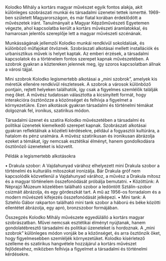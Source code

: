 Kolodko Mihály a kortárs magyar művészet egyik fontos alakja, akit különleges szobrászati munkái és társadalmi üzenetei tettek ismertté. 1969-ben született Magyarországon, és már fiatal korában érdeklődött a művészetek iránt. Tanulmányait a Magyar Képzőművészeti Egyetemen végezte, ahol kapcsolatba került a kortárs művészeti áramlatokkal, és hamarosan jelentős szereplője lett a magyar művészeti szcénának.

Munkásságának jellemzői
Kolodko munkái rendkívül sokoldalúak, és különböző műfajokat ötvöznek. Szobrászati alkotásai mellett installációk és urbanisztikus művek is helyet kaptak. Az emberi érzések, a társadalmi kapcsolatok és a történelem fontos szerepet kapnak művészetében. A szobrok gyakran a köztereken jelennek meg, így szoros kapcsolatban állnak a városi tájjal.

Mini szobrok
Kolodko legismertebb alkotásai a „mini szobrok”, amelyek kis méretük ellenére rendkívül részletesek. A szobrok a városok különböző pontjain, rejtett helyeken találhatók, így csak a figyelmes szemlélők találják meg őket. A művész tudatosan választotta a kicsinyített formát, hogy interakcióra ösztönözze a közönséget és felhívja a figyelmet a környezetükre. Ezen alkotások gyakran társadalmi és történelmi témákat dolgoznak fel, ironikus, szatirikus módon.

Társadalmi üzenet és szatíra
Kolodko művészetében a társadalmi és politikai üzenetek kiemelkedő szerepet kapnak. Szobrászati alkotásai gyakran reflektálnak a közéleti kérdésekre, például a fogyasztói kultúrára, a hatalom és pénz uralmára. A művész szatirikusan és ironikusan ábrázolja ezeket a témákat, így nemcsak esztétikai élményt, hanem gondolkodásra ösztönöző üzeneteket is közvetít.

Példák a legismertebb alkotásokra

•	Drakula szobor: A Vajdahunyad várához elhelyezett mini Drakula szobor a történelmi és kulturális mítoszokat ironizálja. Bár Drakula gróf nem kapcsolódik közvetlenül a Vajdahunyad várához, a művész a Drakula mítosz és a magyar történelem összefonódását próbálja bemutatni.
•	Közöttünk: A Néprajzi Múzeum közelében található szobor a ledöntött Sztálin-szobor csizmáit ábrázolja, és egy gördeszkát tart. A mű az 1956-os forradalom és a modern művészeti kifejezés összefonódását jelképezi.
•	Mini tank: A Sztehlo Gábor rakparton található mini tank szobor a háború és béke közötti ellentétet ábrázolja, egy apró, bronzszobor formájában.

Összegzés
Kolodko Mihály művészete egyedülálló a kortárs magyar szobrászatban. Művei nemcsak esztétikai élményt nyújtanak, hanem gondolatébresztő társadalmi és politikai üzeneteket is hordoznak. A „mini szobrok” különleges módon vonják be a közönséget, és arra ösztönzik őket, hogy figyelmesebben szemléljék környezetüket. Kolodko kísérletező szelleme és szatirikus hangvétele hozzájárul a kortárs művészet fejlődéséhez, miközben felhívja a figyelmet a társadalmi és történelmi kérdésekre.
